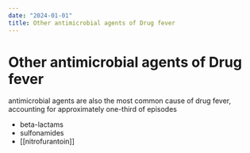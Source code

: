 ```yaml
---
date: "2024-01-01"
title: Other antimicrobial agents of Drug fever
---
```


# Other antimicrobial agents of Drug fever

antimicrobial agents are also the most common cause of drug fever, 
accounting for approximately one-third of episodes

* beta-lactams 
* sulfonamides 
* [[nitrofurantoin]]

